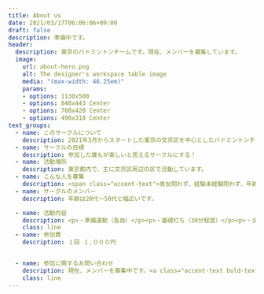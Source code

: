 ```yaml
---
title: About us
date: 2021/03/17T06:06:06+09:00
draft: false
description: 準備中です。
header:
  description: 東京のバドミントンチームです。現在、メンバーを募集しています。
  image:
    url: about-hero.png
    alt: The designer's workspace table image
    media: "(max-width: 46.25em)"
    params:
    - options: 1130x500
    - options: 848x443 Center
    - options: 700x420 Center
    - options: 490x318 Center
text_groups:
  - name: このサークルについて
    description: 2021年3月からスタートした東京の文京区を中心としたバドミントンチームです。現在、メンバーを募集しています。
  - name: サークルの目標
    description: 参加した誰もが楽しいと思えるサークルにする！
  - name: 活動場所
    description: 東京都内で、主に文京区周辺の区で活動しています。
  - name: こんな人を募集
    description: <span class="accent-text">男女問わず、経験未経験問わず、年齢問わず楽しく仲良くでき、バドミントンに興味がある方</span>を募集しています。    
  - name: サークルのメンバー
    description: 年齢は20代～50代と幅広いです。

  - name: 活動内容
    description: <p>・準備運動（各自）</p><p>・基礎打ち（30分程度）</p><p>・ダブルス形式での試合（レベル分けに対応）</p><p>・ミックスダブルス試合</p><p>（※その他、レクリエーションについては検討中です）</p>
    class: line
  - name: 参加費
    description: １回 １,０００円


  - name: 参加に関するお問い合わせ
    description: 現在、メンバーを募集中です。<a class="accent-text bold-text" href="https://www.net-menber.com/">スポーツやろうよ！</a>からご連絡ください。
    class: line
---
```



